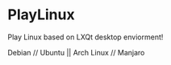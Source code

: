 # PlayLinux

Play Linux based on LXQt desktop enviorment!

Debian // Ubuntu || Arch Linux // Manjaro
